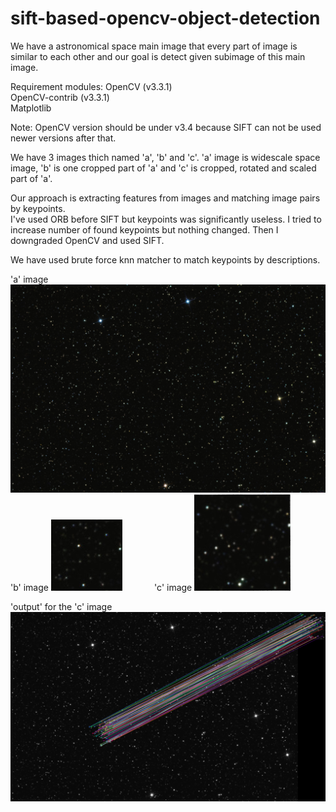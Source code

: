 # sift-based-opencv-object-detection

We have a astronomical space main image that every part of image is similar to each other and our goal is detect given subimage of this main image.

Requirement modules:
OpenCV (v3.3.1)  
OpenCV-contrib (v3.3.1)  
Matplotlib

Note: OpenCV version should be under v3.4 because SIFT can not be used newer versions after that.  

We have 3 images thich named 'a', 'b' and 'c'. 'a' image is widescale space image, 'b' is one cropped part of 'a' and 'c' is cropped, rotated and scaled part of 'a'.  

Our approach is extracting features from images and matching image pairs by keypoints.  
I've used ORB before SIFT but keypoints was significantly useless. I tried to increase number of found keypoints but nothing changed. Then I downgraded OpenCV and used SIFT.  

We have used brute force knn matcher to match keypoints by descriptions.  

'a' image
!['a' image](documents/brief/a.png)  
'b' image !['b' image](documents/brief/b.png)&nbsp;&nbsp;&nbsp;&nbsp;&nbsp;&nbsp;&nbsp;&nbsp;&nbsp;&nbsp;&nbsp;&nbsp;&nbsp;'c' image !['c' image](documents/brief/c.png)  

'output' for the 'c' image
!['output' image](documents/brief/output.png)

